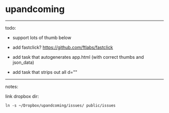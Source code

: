 # upandcoming

----

todo:

- support lots of thumb below
- add fastclick? https://github.com/ftlabs/fastclick

- add task that autogenerates app.html (with correct thumbs and json_data)
- add task that strips out all d=""





----
notes:

link dropbox dir:

    ln -s ~/Dropbox/upandcoming/issues/ public/issues